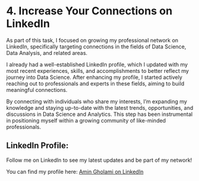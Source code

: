 # 4. Increase Your Connections on LinkedIn

As part of this task, I focused on growing my professional network on LinkedIn, specifically targeting connections in the fields of Data Science, Data Analysis, and related areas.

I already had a well-established LinkedIn profile, which I updated with my most recent experiences, skills, and accomplishments to better reflect my journey into Data Science. After enhancing my profile, I started actively reaching out to professionals and experts in these fields, aiming to build meaningful connections.

By connecting with individuals who share my interests, I’m expanding my knowledge and staying up-to-date with the latest trends, opportunities, and discussions in Data Science and Analytics. This step has been instrumental in positioning myself within a growing community of like-minded professionals.

## LinkedIn Profile:
Follow me on LinkedIn to see my latest updates and be part of my network!

You can find my profile here: [Amin Gholami on LinkedIn](https://www.linkedin.com/in/amiingholami)
